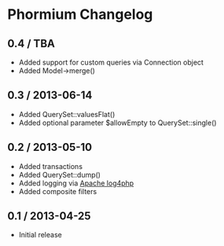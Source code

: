 Phormium Changelog
==================

0.4 / TBA
---------
* Added support for custom queries via Connection object
* Added Model->merge()

0.3 / 2013-06-14
----------------

* Added QuerySet::valuesFlat()
* Added optional parameter $allowEmpty to QuerySet::single()

0.2 / 2013-05-10
----------------

* Added transactions
* Added QuerySet::dump()
* Added logging via [Apache log4php](http://logging.apache.org/log4php/)
* Added composite filters

0.1 / 2013-04-25
----------------

* Initial release
